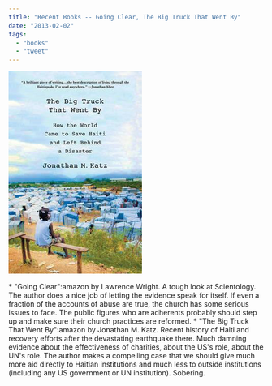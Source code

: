 ```yaml
---
title: "Recent Books -- Going Clear, The Big Truck That Went By"
date: "2013-02-02"
tags: 
  - "books"
  - "tweet"
---
```


[![bigtruck](images/bigtruck.jpeg)](http://theludwigs.com/wp-content/uploads/2013/01/bigtruck.jpeg)

\* "Going Clear":amazon by Lawrence Wright. A tough look at Scientology. The author does a nice job of letting the evidence speak for itself. If even a fraction of the accounts of abuse are true, the church has some serious issues to face. The public figures who are adherents probably should step up and make sure their church practices are reformed. \* "The Big Truck That Went By":amazon by Jonathan M. Katz. Recent history of Haiti and recovery efforts after the devastating earthquake there. Much damning evidence about the effectiveness of charities, about the US's role, about the UN's role. The author makes a compelling case that we should give much more aid directly to Haitian institutions and much less to outside institutions (including any US government or UN institution). Sobering.
